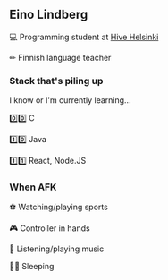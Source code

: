 ## Eino Lindberg

💻 Programming student at [Hive Helsinki](https://www.hive.fi/en/)

✏ Finnish language teacher

### Stack that's piling up

I know or I'm currently learning...

0️⃣0️⃣ C

1️⃣0️⃣ Java

1️⃣1️⃣ React, Node.JS


### When AFK

⚽ Watching/playing sports

🎮 Controller in hands

🎹 Listening/playing music

🛌🏻 Sleeping

<!--
**einoob/einoob** is a ✨ _special_ ✨ repository because its `README.md` (this file) appears on your GitHub profile.

Here are some ideas to get you started:

- 🔭 I’m currently working on ...
- 🌱 I’m currently learning ...
- 👯 I’m looking to collaborate on ...
- 🤔 I’m looking for help with ...
- 💬 Ask me about ...
- 📫 How to reach me: ...
- 😄 Pronouns: ...
- ⚡ Fun fact: ...
-->

